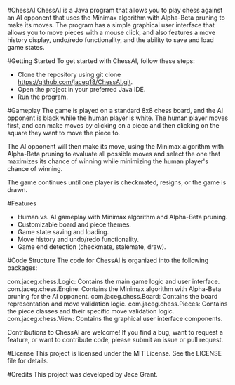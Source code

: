 #ChessAI
ChessAI is a Java program that allows you to play chess against an AI opponent that uses the Minimax algorithm with Alpha-Beta pruning to make its moves. The program has a simple graphical user interface that allows you to move pieces with a mouse click, and also features a move history display, undo/redo functionality, and the ability to save and load game states.

#Getting Started
To get started with ChessAI, follow these steps:

- Clone the repository using git clone https://github.com/jaceg18/ChessAI.git.
- Open the project in your preferred Java IDE.
- Run the program.

#Gameplay
The game is played on a standard 8x8 chess board, and the AI opponent is black while the human player is white. The human player moves first, and can make moves by clicking on a piece and then clicking on the square they want to move the piece to.

The AI opponent will then make its move, using the Minimax algorithm with Alpha-Beta pruning to evaluate all possible moves and select the one that maximizes its chance of winning while minimizing the human player's chance of winning.

The game continues until one player is checkmated, resigns, or the game is drawn.

#Features
- Human vs. AI gameplay with Minimax algorithm and Alpha-Beta pruning.
- Customizable board and piece themes.
- Game state saving and loading.
- Move history and undo/redo functionality.
- Game end detection (checkmate, stalemate, draw).

#Code Structure
The code for ChessAI is organized into the following packages:

com.jaceg.chess.Logic: Contains the main game logic and user interface.
com.jaceg.chess.Engine: Contains the Minimax algorithm with Alpha-Beta pruning for the AI opponent.
com.jaceg.chess.Board: Contains the board representation and move validation logic.
com.jaceg.chess.Pieces: Contains the piece classes and their specific move validation logic.
com.jaceg.chess.View: Contains the graphical user interface components.

Contributions to ChessAI are welcome! If you find a bug, want to request a feature, or want to contribute code, please submit an issue or pull request.

#License
This project is licensed under the MIT License. See the LICENSE file for details.

#Credits
This project was developed by Jace Grant.
